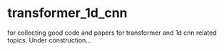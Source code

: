 # transformer_1d_cnn
for collecting good code and papers for transformer and 1d cnn related topics.
Under construction...

